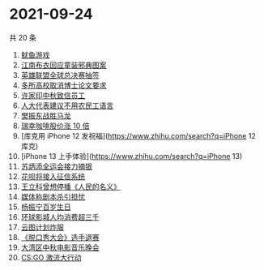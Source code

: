 # 2021-09-24

共 20 条

<!-- BEGIN -->
<!-- 最后更新时间 Fri Sep 24 2021 06:06:16 GMT+0800 (China Standard Time) -->

1. [鱿鱼游戏](https://www.zhihu.com/search?q=鱿鱼游戏)
1. [江南布衣回应童装邪典图案](https://www.zhihu.com/search?q=江南布衣)
1. [英雄联盟全球总决赛抽签](https://www.zhihu.com/search?q=s11)
1. [多所高校取消博士论文要求](https://www.zhihu.com/search?q=博士论文)
1. [许家印中秋致信员工](https://www.zhihu.com/search?q=许家印致信)
1. [人大代表建议不用农民工语言](https://www.zhihu.com/search?q=农民工语言)
1. [樊振东战胜马龙](https://www.zhihu.com/search?q=樊振东)
1. [瑞幸咖啡股价涨 10 倍](https://www.zhihu.com/search?q=瑞幸)
1. [库克用 iPhone 12 发祝福](https://www.zhihu.com/search?q=iPhone 12 库克)
1. [iPhone 13 上手体验](https://www.zhihu.com/search?q=iPhone 13)
1. [苏炳添全运会接力摘银](https://www.zhihu.com/search?q=苏炳添)
1. [花呗将接入征信系统](https://www.zhihu.com/search?q=花呗)
1. [王立科曾想停播《人民的名义》](https://www.zhihu.com/search?q=王立科)
1. [媒体称剧本杀引担忧](https://www.zhihu.com/search?q=剧本杀)
1. [杨振宁百岁生日](https://www.zhihu.com/search?q=杨振宁)
1. [环球影城人均消费超三千](https://www.zhihu.com/search?q=环球影城)
1. [云图计划炸服](https://www.zhihu.com/search?q=云图计划)
1. [《脱口秀大会》选手退赛](https://www.zhihu.com/search?q=脱口秀大会)
1. [大湾区中秋电影音乐晚会](https://www.zhihu.com/search?q=中秋晚会)
1. [CS:GO 激流大行动](https://www.zhihu.com/search?q=激流大行动)

<!-- END -->
